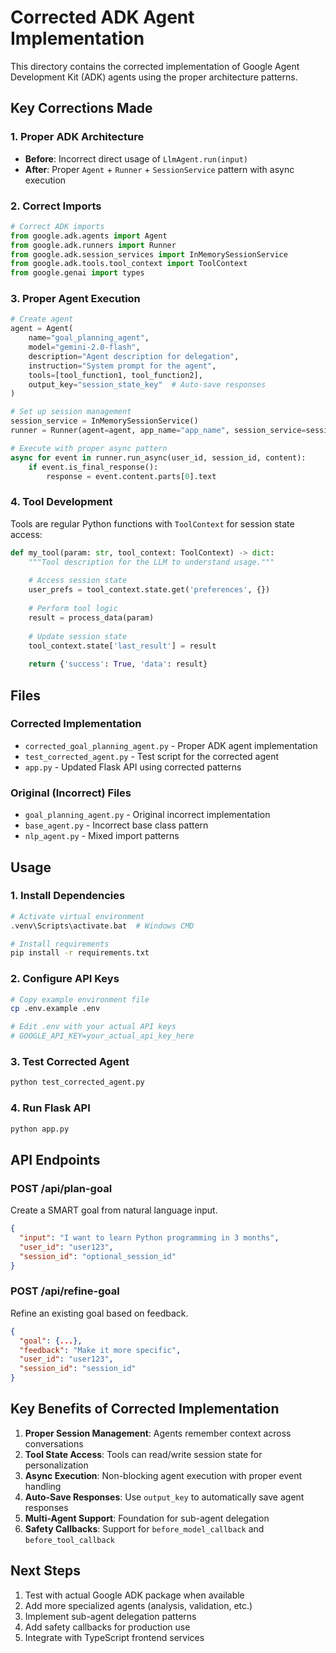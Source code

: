 # Corrected ADK Agent Implementation

This directory contains the corrected implementation of Google Agent Development Kit (ADK) agents using the proper architecture patterns.

## Key Corrections Made

### 1. Proper ADK Architecture
- **Before**: Incorrect direct usage of `LlmAgent.run(input)`
- **After**: Proper `Agent` + `Runner` + `SessionService` pattern with async execution

### 2. Correct Imports
```python
# Correct ADK imports
from google.adk.agents import Agent
from google.adk.runners import Runner
from google.adk.session_services import InMemorySessionService
from google.adk.tools.tool_context import ToolContext
from google.genai import types
```

### 3. Proper Agent Execution
```python
# Create agent
agent = Agent(
    name="goal_planning_agent",
    model="gemini-2.0-flash",
    description="Agent description for delegation",
    instruction="System prompt for the agent",
    tools=[tool_function1, tool_function2],
    output_key="session_state_key"  # Auto-save responses
)

# Set up session management
session_service = InMemorySessionService()
runner = Runner(agent=agent, app_name="app_name", session_service=session_service)

# Execute with proper async pattern
async for event in runner.run_async(user_id, session_id, content):
    if event.is_final_response():
        response = event.content.parts[0].text
```

### 4. Tool Development
Tools are regular Python functions with `ToolContext` for session state access:

```python
def my_tool(param: str, tool_context: ToolContext) -> dict:
    """Tool description for the LLM to understand usage."""
    
    # Access session state
    user_prefs = tool_context.state.get('preferences', {})
    
    # Perform tool logic
    result = process_data(param)
    
    # Update session state
    tool_context.state['last_result'] = result
    
    return {'success': True, 'data': result}
```

## Files

### Corrected Implementation
- `corrected_goal_planning_agent.py` - Proper ADK agent implementation
- `test_corrected_agent.py` - Test script for the corrected agent
- `app.py` - Updated Flask API using corrected patterns

### Original (Incorrect) Files
- `goal_planning_agent.py` - Original incorrect implementation
- `base_agent.py` - Incorrect base class pattern
- `nlp_agent.py` - Mixed import patterns

## Usage

### 1. Install Dependencies
```bash
# Activate virtual environment
.venv\Scripts\activate.bat  # Windows CMD

# Install requirements
pip install -r requirements.txt
```

### 2. Configure API Keys
```bash
# Copy example environment file
cp .env.example .env

# Edit .env with your actual API keys
# GOOGLE_API_KEY=your_actual_api_key_here
```

### 3. Test Corrected Agent
```bash
python test_corrected_agent.py
```

### 4. Run Flask API
```bash
python app.py
```

## API Endpoints

### POST /api/plan-goal
Create a SMART goal from natural language input.

```json
{
  "input": "I want to learn Python programming in 3 months",
  "user_id": "user123",
  "session_id": "optional_session_id"
}
```

### POST /api/refine-goal
Refine an existing goal based on feedback.

```json
{
  "goal": {...},
  "feedback": "Make it more specific",
  "user_id": "user123", 
  "session_id": "session_id"
}
```

## Key Benefits of Corrected Implementation

1. **Proper Session Management**: Agents remember context across conversations
2. **Tool State Access**: Tools can read/write session state for personalization
3. **Async Execution**: Non-blocking agent execution with proper event handling
4. **Auto-Save Responses**: Use `output_key` to automatically save agent responses
5. **Multi-Agent Support**: Foundation for sub-agent delegation
6. **Safety Callbacks**: Support for `before_model_callback` and `before_tool_callback`

## Next Steps

1. Test with actual Google ADK package when available
2. Add more specialized agents (analysis, validation, etc.)
3. Implement sub-agent delegation patterns
4. Add safety callbacks for production use
5. Integrate with TypeScript frontend services